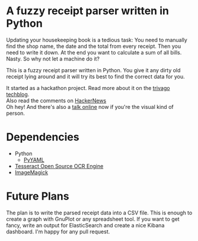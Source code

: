# A fuzzy receipt parser written in Python

Updating your housekeeping book is a tedious task: You need to manually find the shop name, the date and the total from every receipt. Then you need to write it down. At the end you want to calculate a sum of all bills. Nasty. So why not let a machine do it?

This is a fuzzy receipt parser written in Python. You give it any dirty old receipt lying around and it will try its best to find the correct data for you.

It started as a hackathon project. Read more about it on the [trivago techblog](http://tech.trivago.com/2015/10/06/python_receipt_parser/).  
Also read the comments on [HackerNews](https://news.ycombinator.com/item?id=10338199)  
Oh hey! And there's also a [talk online](https://www.youtube.com/watch?v=TuDeUsIlJz4) now if you're the visual kind of person.

# Dependencies

* Python
    - [PyYAML](http://pyyaml.org/wiki/PyYAMLDocumentation)
* [Tesseract Open Source OCR Engine](https://github.com/tesseract-ocr/tesseract)
* [ImageMagick](http://www.imagemagick.org/script/index.php)

# Future Plans

The plan is to write the parsed receipt data into a CSV file. This is enough to create a graph with GnuPlot or any spreadsheet tool. If you want to get fancy, write an output for ElasticSearch and create a nice Kibana dashboard. I'm happy for any pull request.


